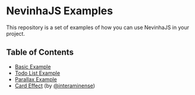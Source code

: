 # NevinhaJS Examples

This repository is a set of examples of how you can use NevinhaJS in your project.

## Table of Contents

- [Basic Example](basic-example)
- [Todo List Example](todo-list)
- [Parallax Example](parallax-example)
- [Card Effect](card-effect) (by [@interaminense](https://github.com/interaminense))